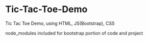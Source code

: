 # Tic-Tac-Toe-Demo
Tic Tac Toe Demo, using HTML, JS(Bootstrap), CSS

node_modules included for bootstrap portion of code and project 
